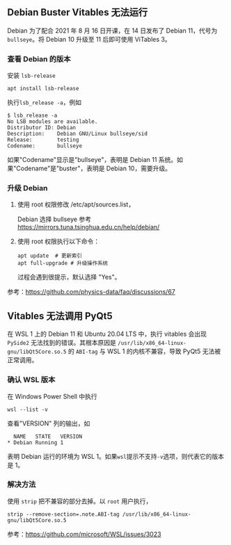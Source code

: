 ## Debian Buster Vitables 无法运行

Debian 为了配合 2021 年 8 月 16 日开课，在 14 日发布了 Debian 11，代号为 `bullseye`。将 Debian 10 升级至 11 后即可使用 ViTables 3。

### 查看 Debian 的版本

安装 `lsb-release`
```
apt install lsb-release
```
执行`lsb_release -a`，例如
```
$ lsb_release -a
No LSB modules are available.
Distributor ID: Debian
Description:    Debian GNU/Linux bullseye/sid
Release:        testing
Codename:       bullseye
```
如果"Codename"显示是"bullseye"，表明是 Debian 11 系统。如果"Codename"是"buster"，表明是 Debian 10，需要升级。

### 升级 Debian 
1. 使用 root 权限修改 /etc/apt/sources.list，

   Debian 选择 bullseye 参考 https://mirrors.tuna.tsinghua.edu.cn/help/debian/

2. 使用 root 权限执行以下命令：

   ```
   apt update  # 更新索引
   apt full-upgrade # 升级操作系统
   ```

   过程会遇到很提示，默认选择 "Yes"。

参考：https://github.com/physics-data/faq/discussions/67

## Vitables 无法调用 PyQt5

在 WSL 1 上的 Debian 11 和 Ubuntu 20.04 LTS 中，执行 vitables 会出现 `PySide2` 无法找到的错误。其根本原因是 `/usr/lib/x86_64-linux-gnu/libQt5Core.so.5` 的 `ABI-tag` 与 WSL 1 的内核不兼容，导致 PyQt5 无法被正常调用。

### 确认 WSL 版本

在 Windows Power Shell 中执行
```
wsl --list -v
```
查看"VERSION" 列的输出，如
```
  NAME   STATE   VERSION
* Debian Running 1
```
表明 Debian 运行的环境为 WSL 1。如果`wsl`提示不支持`-v`选项，则代表它的版本是 1。

### 解决方法

使用 `strip` 把不兼容的部分去掉。以 `root` 用户执行，

```
strip --remove-section=.note.ABI-tag /usr/lib/x86_64-linux-gnu/libQt5Core.so.5
```

参考：https://github.com/microsoft/WSL/issues/3023
